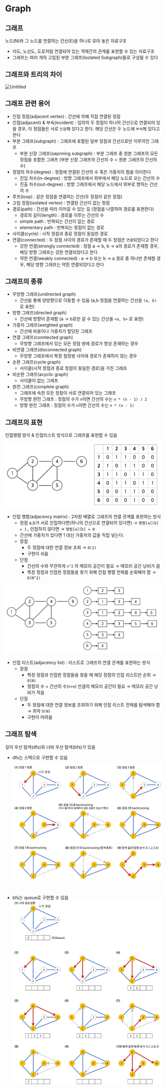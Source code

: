 # Graph

## 그래프

노드(N)와 그 노드를 연결하는 간선(E)을 하나로 모아 놓은 자료구조

- 지도, 노선도, 도로처럼 연결되어 있는 객체간의 관계를 표현할 수 있는 자료구조
- 그래프는 여러 개의 고립된 부분 그래프(Isolated Subgraph)들로 구성될 수 있다

## 그래프와 트리의 차이

![Untitled](https://gmlwjd9405.github.io/images/data-structure-graph/graph-vs-tree.png)

## 그래프 관련 용어

- 인접 정점(adjacent vertex) : 간선에 의해 직접 연결된 정점
- 인접(adjacent) & 부속(incident) : 임의의 두 정점이 하나의 간선으로 연결되어 있을 경우, 이 정점들은 서로 `인접`해 있다고 한다. 해당 간선은 두 노드에 `부속`해 있다고 한다
- 부분 그래프(subgraph) : 그래프에 포함된 일부 정점과 간선으로만 이루어진 그래프
    - 부분 신장 그래프(sapnning subgraph) : 부분 그래프 중 원본 그래프의 모든 정점을 포함한 그래프 (부분 신장 그래프의 간선의 수 < 원본 그래프의 간선의 수)
- 정점의 차수(degree) : 정점에 연결된 간선의 수 혹은 가중치의 합을 의미한다
    - 진입 차수(in-degree) : 방향 그래프에서 외부에서 해당 노드로 오는 간선의 수
    - 진출 차수(out-degree) : 방향 그래프에서 해당 노드에서 외부로 향하는 간선의 수
- 루프(loop) : 같은 정점을 연결하는 간선(두 정점이 같은 정점)
- 고립 정점(isolated vertex) : 연결된 간선이 없는 정점
- 경로(path) : 간선을 따라 이어갈 수 있는 길 (정점을 나열하여 경로를 표현한다)
    - 경로의 길이(length) : 경로를 이루는 간선의 수
    - simple path : 반복되는 간선이 없는 경로
    - elementary path : 반복되는 정점이 없는 경로
- 사이클(cycle) : 시작 정점과 종료 정점이 동일한 경로
- 연결(connected) : 두 정점 사이의 경로가 존재할 때 두 정점은 `연결`되었다고 한다
    - 강한 연결(strongly connected) : 정점 a → b, b → a의 경로가 존재할 경우, 해당 방향 그래프는 강한 연결되었다고 한다
    - 약한 연결(weakly connected) : a → b 또는 b → a 경로 중 하나만 존재할 경우, 해당 방향 그래프는 약한 연결되었다고 한다

## 그래프의 종류

- 무방향 그래프(undirected graph)
    - 간선을 통해 양방향으로 이동할 수 있음 (a,b 정점을 연결하는 간선을 `(a, b)` 로 표현)
- 방향 그래프(directed graph)
    - 간선에 방향이 존재함 (a → b로만 갈 수 있는 간선을 `<a, b>` 로 표현)
- 가중치 그래프(weighted graph)
    - 간선에 비용이나 가중치가 할당된 그래프
- 연결 그래프(conntected graph)
    - 무방향 그래프에서 있는 모든 정점 쌍에 경로가 항상 존재하는 경우
- 비연결 그래프(disconnected graph)
    - 무방향 그래프에서 특정 점정쌍 사이에 경로가 존재하지 않는 경우
- 순환 그래프(cycle graph)
    - 사이클(시작 정점과 종료 정점이 동일한 경로)을 가진 그래프
- 비순환 그래프(acyclic graph)
    - 사이클이 없는 그래프
- 완전 그래프(complete graph)
    - 그래프에 속한 모든 정점이 서로 연결되어 있는 그래프
    - 무방향 완전 그래프 : 정점의 수가 `n`이면 간선의 수는 `n * (n - 1) / 2`
    - 방향 완전 그래프 : 정점의 수가 `n`이면 간선의 수는 `n * (n - 1)`

## 그래프의 표현

인접행렬 방식 & 인접리스트 방식으로 그래프를 표현할 수 있음

![3.png](../../DataStructure/img/Graph/3.png)

- 인접 행렬(adjacency matrix) : 2차원 배열로 그래프의 연결 관계를 표현하는 방식
    - 정점 a,b가 서로 인접하다면(하나의 간선으로 연결되어 있다면) → `행렬[a][b] = 1` , 인접하지 않다면 → `행렬[a][b] = 0`
    - 간선에 가중치가 있다면 1 대신 가중치의 값을 직접 넣는다.
    - 장점
        - 두 정점에 대한 연결 정보 조회 → `O(1)`
        - 구현이 쉬움
    - 단점
        - 간선의 수와 무관하게 `n^2` 의 메모리 공간이 필요 → 메모리 공간 낭비가 큼
        - 특정 정점과 인접한 정점들을 찾기 위해 인접 행렬 전체를 순회해야 함 → `O(N^2)`

![4.png](../../DataStructure/img/Graph/4.png)

- 인접 리스트(adjacency list) : 리스트로 그래프의 연결 관계를 표현하는 방식
    - 장점
        - 특정 정점과 인접한 정점들을 찾을 때 해당 정점의 인접 리스트만 순회 → `O(N)`
        - 정점의 수 + 간선의 수(`n+e`) 만큼의 메모리 공간이 필요 → 메모리 공간 낭비가 적음
    - 단점
        - 두 정점에 대한 연결 정보를 조회하기 위해 인접 리스트 전체를 탐색해야 함 → 최악 `O(N)`
        - 구현이 어려움

## 그래프 탐색

깊이 우선 탐색(dfs)와 너비 우선 탐색(bfs)가 있음

- dfs는 스택으로 구현할 수 있음
    
    ![18.png](../../DataStructure/img/Graph/18.png)

<br/>
  
- bfs는 queue로 구현할 수 있음
    ![19.png](../../DataStructure/img/Graph/17.png)